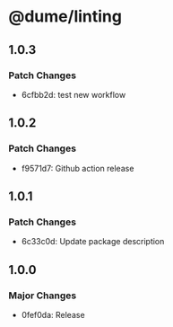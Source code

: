 # @dume/linting

## 1.0.3

### Patch Changes

- 6cfbb2d: test new workflow

## 1.0.2

### Patch Changes

- f9571d7: Github action release

## 1.0.1

### Patch Changes

- 6c33c0d: Update package description

## 1.0.0

### Major Changes

- 0fef0da: Release
